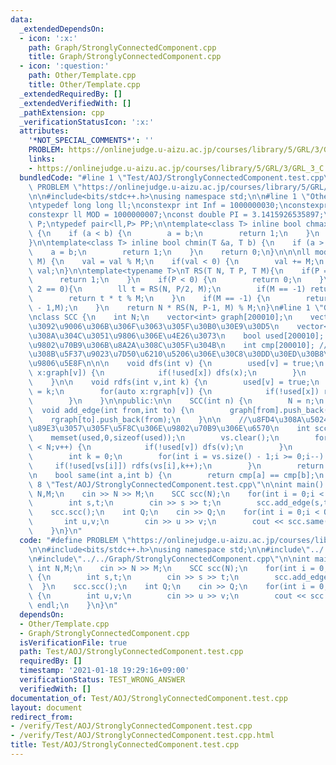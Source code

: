 ```yaml
---
data:
  _extendedDependsOn:
  - icon: ':x:'
    path: Graph/StronglyConnectedComponent.cpp
    title: Graph/StronglyConnectedComponent.cpp
  - icon: ':question:'
    path: Other/Template.cpp
    title: Other/Template.cpp
  _extendedRequiredBy: []
  _extendedVerifiedWith: []
  _pathExtension: cpp
  _verificationStatusIcon: ':x:'
  attributes:
    '*NOT_SPECIAL_COMMENTS*': ''
    PROBLEM: https://onlinejudge.u-aizu.ac.jp/courses/library/5/GRL/3/GRL_3_C
    links:
    - https://onlinejudge.u-aizu.ac.jp/courses/library/5/GRL/3/GRL_3_C
  bundledCode: "#line 1 \"Test/AOJ/StronglyConnectedComponent.test.cpp\"\n#define\
    \ PROBLEM \"https://onlinejudge.u-aizu.ac.jp/courses/library/5/GRL/3/GRL_3_C\"\
    \n\n#include<bits/stdc++.h>\nusing namespace std;\n\n#line 1 \"Other/Template.cpp\"\
    \ntypedef long long ll;\nconstexpr int Inf = 1000000030;\nconstexpr ll INF= 2000000000000000000;\n\
    constexpr ll MOD = 1000000007;\nconst double PI = 3.1415926535897;\ntypedef pair<ll,ll>\
    \ P;\ntypedef pair<ll,P> PP;\n\ntemplate<class T> inline bool chmax(T &a, T b)\
    \ {\n    if (a < b) {\n        a = b;\n        return 1;\n    }\n    return 0;\n\
    }\n\ntemplate<class T> inline bool chmin(T &a, T b) {\n    if (a > b) {\n    \
    \    a = b;\n        return 1;\n    }\n    return 0;\n}\n\n\nll mod(ll val, ll\
    \ M) {\n    val = val % M;\n    if(val < 0) {\n        val += M;\n    }\n    return\
    \ val;\n}\n\ntemplate<typename T>\nT RS(T N, T P, T M){\n    if(P == 0) {\n  \
    \      return 1;\n    }\n    if(P < 0) {\n        return 0;\n    }\n    if(P %\
    \ 2 == 0){\n        ll t = RS(N, P/2, M);\n        if(M == -1) return t * t;\n\
    \        return t * t % M;\n    }\n    if(M == -1) {\n        return N * RS(N,P\
    \ - 1,M);\n    }\n    return N * RS(N, P-1, M) % M;\n}\n#line 1 \"Graph/StronglyConnectedComponent.cpp\"\
    \nclass SCC {\n    int N;\n    vector<int> graph[200010];\n    vector<int> rgraph[200010];//\u8FBA\
    \u3092\u9006\u306B\u306F\u3063\u305F\u30B0\u30E9\u30D5\n    vector<int> vs; //\u5E30\
    \u308A\u304C\u3051\u9806\u306E\u4E26\u3073\n    bool used[200010]; //\u65E2\u306B\
    \u9802\u70B9\u306B\u8A2A\u308C\u305F\u304B\n    int cmp[200010]; //\u5C5E\u3059\
    \u308B\u5F37\u9023\u7D50\u6210\u5206\u306E\u30C8\u30DD\u30ED\u30B8\u30AB\u30EB\
    \u9806\u5E8F\n\n\n    void dfs(int v) {\n        used[v] = true;\n        for(auto\
    \ x:graph[v]) {\n            if(!used[x]) dfs(x);\n        }\n        vs.push_back(v);\n\
    \    }\n\n    void rdfs(int v,int k) {\n        used[v] = true;\n        cmp[v]\
    \ = k;\n        for(auto x:rgraph[v]) {\n            if(!used[x]) rdfs(x,k);\n\
    \        }\n    }\n\npublic:\n\n    SCC(int n) {\n        N = n;\n    }\n\n  \
    \  void add_edge(int from,int to) {\n        graph[from].push_back(to);\n    \
    \    rgraph[to].push_back(from);\n    }\n\n    //\u8FD4\u308A\u5024\u306F\u5206\
    \u89E3\u3057\u305F\u5F8C\u306E\u9802\u70B9\u306E\u6570\n    int scc() {\n    \
    \    memset(used,0,sizeof(used));\n        vs.clear();\n        for(int v = 0;v\
    \ < N;v++) {\n            if(!used[v]) dfs(v);\n        }\n        memset(used,0,sizeof(used));\n\
    \        int k = 0;\n        for(int i = vs.size() - 1;i >= 0;i--) {\n       \
    \     if(!used[vs[i]]) rdfs(vs[i],k++);\n        }\n        return k;\n    }\n\
    \n    bool same(int a,int b) {\n        return cmp[a] == cmp[b];\n    }\n}\n#line\
    \ 8 \"Test/AOJ/StronglyConnectedComponent.test.cpp\"\n\nint main() {\n    int\
    \ N,M;\n    cin >> N >> M;\n    SCC scc(N);\n    for(int i = 0;i < M;i++) {\n\
    \        int s,t;\n        cin >> s >> t;\n        scc.add_edge(s,t);\n    }\n\
    \    scc.scc();\n    int Q;\n    cin >> Q;\n    for(int i = 0;i < Q;i++) {\n \
    \       int u,v;\n        cin >> u >> v;\n        cout << scc.same(u,v) << endl;\n\
    \    }\n}\n"
  code: "#define PROBLEM \"https://onlinejudge.u-aizu.ac.jp/courses/library/5/GRL/3/GRL_3_C\"\
    \n\n#include<bits/stdc++.h>\nusing namespace std;\n\n#include\"../../Other/Template.cpp\"\
    \n#include\"../../Graph/StronglyConnectedComponent.cpp\"\n\nint main() {\n   \
    \ int N,M;\n    cin >> N >> M;\n    SCC scc(N);\n    for(int i = 0;i < M;i++)\
    \ {\n        int s,t;\n        cin >> s >> t;\n        scc.add_edge(s,t);\n  \
    \  }\n    scc.scc();\n    int Q;\n    cin >> Q;\n    for(int i = 0;i < Q;i++)\
    \ {\n        int u,v;\n        cin >> u >> v;\n        cout << scc.same(u,v) <<\
    \ endl;\n    }\n}\n"
  dependsOn:
  - Other/Template.cpp
  - Graph/StronglyConnectedComponent.cpp
  isVerificationFile: true
  path: Test/AOJ/StronglyConnectedComponent.test.cpp
  requiredBy: []
  timestamp: '2021-01-18 19:29:16+09:00'
  verificationStatus: TEST_WRONG_ANSWER
  verifiedWith: []
documentation_of: Test/AOJ/StronglyConnectedComponent.test.cpp
layout: document
redirect_from:
- /verify/Test/AOJ/StronglyConnectedComponent.test.cpp
- /verify/Test/AOJ/StronglyConnectedComponent.test.cpp.html
title: Test/AOJ/StronglyConnectedComponent.test.cpp
---
```

